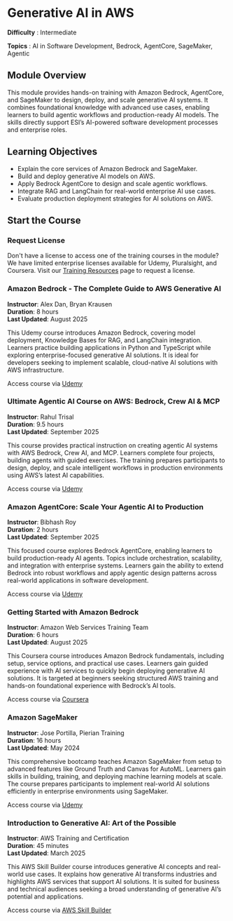 # Generative AI in AWS

**Difficulty** :  Intermediate

**Topics** : AI in Software Development, Bedrock, AgentCore, SageMaker, Agentic 


## Module Overview
This module provides hands-on training with Amazon Bedrock, AgentCore, and SageMaker to design, deploy, and scale generative AI systems. It combines foundational knowledge with advanced use cases, enabling learners to build agentic workflows and production-ready AI models. The skills directly support ESI’s AI-powered software development processes and enterprise roles.

## Learning Objectives
- Explain the core services of Amazon Bedrock and SageMaker.  
- Build and deploy generative AI models on AWS.  
- Apply Bedrock AgentCore to design and scale agentic workflows.  
- Integrate RAG and LangChain for real-world enterprise AI use cases.  
- Evaluate production deployment strategies for AI solutions on AWS.  

## Start the Course

### Request License

Don't have a license to access one of the training courses in the module? We have limited enterprise licenses available for Udemy, Pluralsight, and Coursera. Visit our [Training Resources](https://academy.essential-soft.ai/training-resources) page to request a license.

### Amazon Bedrock - The Complete Guide to AWS Generative AI
**Instructor**: Alex Dan, Bryan Krausen  
**Duration**: 8 hours  
**Last Updated**: August 2025  

This Udemy course introduces Amazon Bedrock, covering model deployment, Knowledge Bases for RAG, and LangChain integration. Learners practice building applications in Python and TypeScript while exploring enterprise-focused generative AI solutions. It is ideal for developers seeking to implement scalable, cloud-native AI solutions with AWS infrastructure.  

Access course via [Udemy](https://www.udemy.com/course/amazon-bedrock-aws-generative-ai/)  

### Ultimate Agentic AI Course on AWS: Bedrock, Crew AI & MCP
**Instructor**: Rahul Trisal  
**Duration**: 9.5 hours  
**Last Updated**: September 2025  

This course provides practical instruction on creating agentic AI systems with AWS Bedrock, Crew AI, and MCP. Learners complete four projects, building agents with guided exercises. The training prepares participants to design, deploy, and scale intelligent workflows in production environments using AWS’s latest AI capabilities.  

Access course via [Udemy](https://www.udemy.com/course/aws-ai-agents-complete-course-hands-on/)  

### Amazon AgentCore: Scale Your Agentic AI to Production
**Instructor**: Bibhash Roy  
**Duration**: 2 hours  
**Last Updated**: September 2025  

This focused course explores Bedrock AgentCore, enabling learners to build production-ready AI agents. Topics include orchestration, scalability, and integration with enterprise systems. Learners gain the ability to extend Bedrock into robust workflows and apply agentic design patterns across real-world applications in software development.  

Access course via [Udemy](https://www.udemy.com/course/amazon-bedrock-agentcore/)  

### Getting Started with Amazon Bedrock
**Instructor**: Amazon Web Services Training Team  
**Duration**: 6 hours  
**Last Updated**: August 2025   

This Coursera course introduces Amazon Bedrock fundamentals, including setup, service options, and practical use cases. Learners gain guided experience with AI services to quickly begin deploying generative AI solutions. It is targeted at beginners seeking structured AWS training and hands-on foundational experience with Bedrock’s AI tools.  

Access course via [Coursera](https://www.coursera.org/learn/getting-started-with-amazon-bedrock)  

### Amazon SageMaker
**Instructor**: Jose Portilla, Pierian Training  
**Duration**: 16 hours  
**Last Updated**: May 2024 

This comprehensive bootcamp teaches Amazon SageMaker from setup to advanced features like Ground Truth and Canvas for AutoML. Learners gain skills in building, training, and deploying machine learning models at scale. The course prepares participants to implement real-world AI solutions efficiently in enterprise environments using SageMaker.  

Access course via [Udemy](https://www.udemy.com/course/amazon-sagemaker-course/)  

### Introduction to Generative AI: Art of the Possible
**Instructor**: AWS Training and Certification  
**Duration**: 45 minutes  
**Last Updated**: March 2025

This AWS Skill Builder course introduces generative AI concepts and real-world use cases. It explains how generative AI transforms industries and highlights AWS services that support AI solutions. It is suited for business and technical audiences seeking a broad understanding of generative AI’s potential and applications.  

Access course via [AWS Skill Builder](https://skillbuilder.aws/learn/ZEVZZ1D4AS/introduction-to-generative-ai--art-of-the-possible/Y7MTGJCW1U)  
